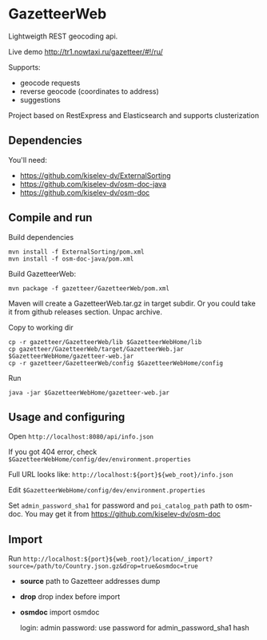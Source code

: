 GazetteerWeb
============

Lightweigth REST geocoding api.

Live demo http://tr1.nowtaxi.ru/gazetteer/#!/ru/

Supports:
* geocode requests
* reverse geocode (coordinates to address)
* suggestions
 
Project based on RestExpress and Elasticsearch and supports clusterization

Dependencies
------------

You'll need:
  
* https://github.com/kiselev-dv/ExternalSorting
* https://github.com/kiselev-dv/osm-doc-java
* https://github.com/kiselev-dv/osm-doc

Compile and run
---------------

Build dependencies

    mvn install -f ExternalSorting/pom.xml
    mvn install -f osm-doc-java/pom.xml

Build GazetteerWeb:

    mvn package -f gazetteer/GazetteerWeb/pom.xml

Maven will create a GazetteerWeb.tar.gz in target subdir. 
Or you could take it from github releases section. 
Unpac archive.  
 
 
Copy to working dir

    cp -r gazetteer/GazetteerWeb/lib $GazetteerWebHome/lib
    cp gazetteer/GazetteerWeb/target/GazetteerWeb.jar $GazetteerWebHome/gazetteer-web.jar
    cp -r gazetteer/GazetteerWeb/config $GazetteerWebHome/config
  
Run
  
    java -jar $GazetteerWebHome/gazetteer-web.jar


Usage and configuring
---------------------

Open `http://localhost:8080/api/info.json`

If you got 404 error, check `$GazetteerWebHome/config/dev/environment.properties`

Full URL looks like: `http://localhost:${port}${web_root}/info.json`

Edit `$GazetteerWebHome/config/dev/environment.properties` 

Set `admin_password_sha1` for password and 
`poi_catalog_path` path to osm-doc. You may get it from 
https://github.com/kiselev-dv/osm-doc

Import
------

Run `http://localhost:${port}${web_root}/location/_import?source=/path/to/Country.json.gz&drop=true&osmdoc=true`

* **source** path to Gazetteer addresses dump
* **drop** drop index before import
* **osmdoc** import osmdoc
 
    login: admin
    password: use password for admin_password_sha1 hash
    